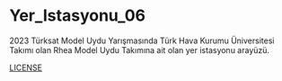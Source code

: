 # Yer_Istasyonu_06
2023 Türksat Model Uydu Yarışmasında Türk Hava Kurumu Üniversitesi Takımı olan Rhea Model Uydu Takımına ait olan yer istasyonu arayüzü.

[LICENSE](https://github.com/SHaken53/Yer_Istasyonu_06/blob/main/LICENSE)

